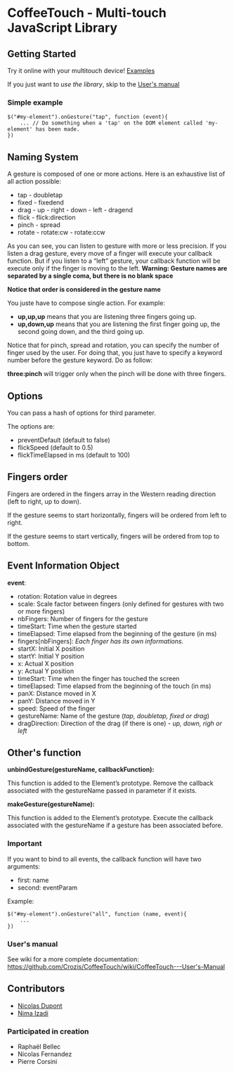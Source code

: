 # CoffeeTouch - Multi-touch JavaScript Library

## Getting Started

Try it online with your multitouch device! [Examples](https://github.com/Crozis/CoffeeTouch/wiki/Examples)

If you just want to *use the library*, skip to the [User's manual](https://github.com/Crozis/CoffeeTouch/wiki/CoffeeTouch---User's-Manual)


### Simple example

	$("#my-element").onGesture("tap", function (event){
		... // Do something when a 'tap' on the DOM element called 'my-element' has been made.
	})


## Naming System

A gesture is composed of one or more actions. Here is an exhaustive list of all action possible:

* tap - doubletap
* fixed - fixedend
* drag - up - right - down - left - dragend
* flick - flick:direction
* pinch - spread
* rotate - rotate:cw - rotate:ccw

As you can see, you can listen to gesture with more or less precision. If you listen a drag gesture, every move of a finger will execute your callback function. But if you listen to a “left” gesture, your callback function will be execute only if the finger is moving to the left.
**Warning: Gesture names are separated by a single coma, but there is no blank space**

**Notice that order is considered in the gesture name**

You juste have to compose single action. For example:
 * **up,up,up** means that you are listening three fingers going up.
 * **up,down,up** means that you are listening the first finger going up, the second going down, and the third going up.

Notice that for pinch, spread and rotation, you can specify the number of finger used by the user. For doing that, you just have to specify a keyword number before the gesture keyword. Do as follow:

**three:pinch** will trigger only when the pinch will be done with three fingers.

## Options

You can pass a hash of options for third parameter.

The options are:

* preventDefault (default to false)
* flickSpeed (default to 0.5)
* flickTimeElapsed in ms (default to 100)



## Fingers order
Fingers are ordered in the fingers array in the Western reading direction (left to right, up to down).

If the gesture seems to start horizontally, fingers will be ordered from left to right.

If the gesture seems to start vertically, fingers will be ordered from top to bottom.

## Event Information Object
**event**:

* rotation: Rotation value in degrees
* scale: Scale factor between fingers (only defined for gestures with two or more fingers)
* nbFingers: Number of fingers for the gesture
* timeStart: Time when the gesture started
* timeElapsed: Time elapsed from the beginning of the gesture (in ms)
* fingers[nbFingers]: _Each finger has its own informations._
 * startX: Initial X position
 * startY: Initial Y position
 * x: Actual X position
 * y: Actual Y position
 * timeStart: Time when the finger has touched the screen
 * timeElapsed: Time elapsed from the beginning of the touch (in ms)
 * panX: Distance moved in X
 * panY: Distance moved in Y
 * speed: Speed of the finger
 * gestureName: Name of the gesture (_tap, doubletap, fixed or drag_)
 * dragDirection: Direction of the drag (if there is one) - _up, down, righ or left_

## Other's function

**unbindGesture(gestureName, callbackFunction):**

This function is added to the Element’s prototype. Remove the callback associated with the gestureName passed in parameter if it exists.

**makeGesture(gestureName):**

This function is added to the Element’s prototype. Execute the callback associated with the gestureName if a gesture has been associated before.

### Important
If you want to bind to all events, the callback function will have two arguments:

- first: name
- second: eventParam

Example:

	$("#my-element").onGesture("all", function (name, event){
		...
	})


### User's manual

See wiki for a more complete documentation:
https://github.com/Crozis/CoffeeTouch/wiki/CoffeeTouch---User's-Manual


## Contributors

- [Nicolas Dupont](http://ontherailsagain.com/authors/Nicolas)
- [Nima Izadi](http://ontherailsagain.com/authors/Nima)

### Participated in creation

- Raphaël Bellec
- Nicolas Fernandez
- Pierre Corsini
